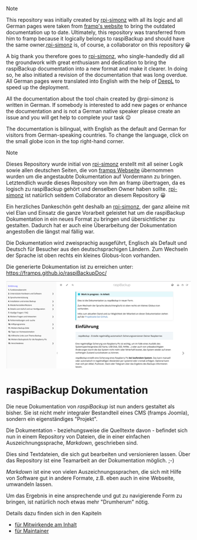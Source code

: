 > [!NOTE]
> This repository was initially created by [rpi-simonz](https://github.com/rpi-simonz) with all its logic
> and all German pages were taken from [framp's website](https://www.linux-tips-and-tricks.de/de/raspibackup) to bring the outdated documentation up to date. Ultimately, this repository was transferred from him to framp
> because it logically belongs to raspiBackup and should have the same owner.[rpi-simonz](https://github.com/rpi-simonz) is, of course, a collaborator on this repository 😀
> 
> A big thank you therefore goes to [rpi-simonz](https://github.com/rpi-simonz/), who single-handedly did all the groundwork with great enthusiasm and dedication to bring the raspiBackup
> documentation into a new format and make it clearer. In doing so, he also initiated a revision of the documentation that was long 
> overdue.
> All German pages were translated into English with the help of [DeepL](https://www.deepl.com) to speed up the deployment.
>
> All the documentation about the tool chain created by @rpi-simonz is written in German. If somebody is interested to add new pages or enhance the documentation and is not a German native speaker please create an issue and
> you will get help to complete your task 😉

The documentation is bilingual, with English as the default and German for visitors from German-speaking countries.
To change the language, click on the small globe icon in the top right-hand corner.

<!-- Hinweis:
     Hier in der `README.md` und den anderen GitHub-Dateien wird *GitHub Flavored Markdown* verwendet.
     Siehe z.B. https://docs.github.com/de/get-started/writing-on-github/getting-started-with-writing-and-formatting-on-github/basic-writing-and-formatting-syntax
-->

> [!NOTE]
> Dieses Repository wurde initial von [rpi-simonz](https://github.com/rpi-simonz) erstellt mit all seiner Logik
> sowie allen deutschen Seiten, die von [framps Webseite](https://www.linux-tips-and-tricks.de/de/raspibackup) übernommen wurden um die angestaubte Dokumentation auf Vordermann zu bringen. Letztendlich wurde dieses Repository von ihm an framp
> übertragen, da es logisch zu raspiBackup gehört und denselben Owner haben sollte. [rpi-simonz](https://github.com/rpi-simonz) ist natürlich seitdem Collaborator an diesem Repository 😀
> 
> Ein herzliches Dankeschön geht deshalb an [rpi-simonz](https://github.com/rpi-simonz/), der ganz alleine mit viel Elan und Einsatz die ganze Vorarbeit geleistet hat um die raspiBackup
> Dokumentation in ein neues Format zu bringen und übersichtlicher zu gestalten. Dadurch hat er auch eine Überarbeitung der Dokumentation angestoßen die längst 
> mal fällig war.

Die Dokumentation wird zweisprachig ausgeführt, Englisch als Default und Deutsch für Besucher aus den deutschsprachigen Ländern.
Zum Wechseln der Sprache ist oben rechts ein kleines Globus-Icon vorhanden.

Die generierte Dokumentation ist zu erreichen unter: https://framps.github.io/raspiBackupDoc/

[![Screenshot von raspiBackupDoc](readme-images/Screenshot_raspiBackupDoc.png)](https://framps.github.io/raspiBackupDoc/)


# raspiBackup Dokumentation

Die neue Dokumentation von *raspiBackup* ist nun anders gestaltet als bisher.
Sie ist nicht mehr integraler Bestandteil eines CMS (framps Joomla),
sondern ein eigenständiges "Projekt".

Die Dokumentation - beziehungsweise die Quelltexte davon - befindet sich nun
in einem Repository von Dateien, die in einer einfachen Auszeichnungssprache,
*Markdown*, geschrieben sind.

Dies sind Textdateien, die sich gut bearbeiten und versionieren lassen.
Über das Repository ist eine Teamarbeit an der Dokumentation möglich. ;-)

*Markdown* ist eine von vielen Auszeichnungssprachen,
die sich mit Hilfe von Software gut in andere Formate,
z.B. eben auch in eine Webseite, umwandeln lassen.

Um das Ergebnis in eine ansprechende und gut zu navigierende Form zu bringen,
ist natürlich noch etwas mehr "Drumherum" nötig.

Details dazu finden sich in den Kapiteln

  - [für Mitwirkende am Inhalt](CONTRIBUTE.md)
  - [für Maintainer](MAINTAIN.md)
